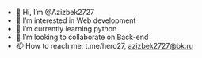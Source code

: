 - 👋 Hi, I’m @Azizbek2727
- 👀 I’m interested in Web development
- 🌱 I’m currently learning python
- 💞️ I’m looking to collaborate on Back-end
- 📫 How to reach me: t.me/hero27, azizbek2727@bk.ru

<!---
Azizbek2727/Azizbek2727 is a ✨ special ✨ repository because its `README.md` (this file) appears on your GitHub profile.
You can click the Preview link to take a look at your changes.
--->
